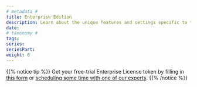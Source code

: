 ```yaml
---
# metadata # 
title: Enterprise Edition
description: Learn about the unique features and settings specific to the Enterprise edition of MLDM.
date: 
# taxonomy #
tags: 
series:
seriesPart:
weight: 6
---
```


{{% notice tip %}} 
Get your free-trial Enterprise License token by filling in [this form](https://www.MLDM.com/trial/) or [scheduling some time with one of our experts](https://www.MLDM.com/request-a-demo/). 
{{% /notice %}}